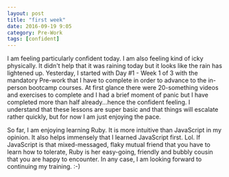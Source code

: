 ```yaml
---
layout: post
title: "first week"
date: 2016-09-19 9:05
category: Pre-Work
tags: [confident]
---
```

I am feeling particularly confident today. I am also feeling kind of icky physically. It didn't help that it was raining today but it looks like the rain has lightened up. Yesterday, I started with Day #1 - Week 1 of 3 with the mandatory Pre-work that I have to complete in order to advance to the in-person bootcamp courses. At first glance there were 20-something videos and exercises to complete and I had a brief moment of panic but I have completed more than half already...hence the confident feeling. I understand that these lessons are super basic and that things will escalate rather quickly, but for now I am just enjoying the pace.

So far, I am enjoying learning Ruby. It is more intuitive than JavaScript in my opinion. It also helps immensely that I learned JavaScript first. Lol. If JavaScript is that mixed-messaged, flaky mutual friend that you have to learn how to tolerate, Ruby is her easy-going, friendly and bubbly cousin that you are happy to encounter. In any case, I am looking forward to continuing my training. :-)